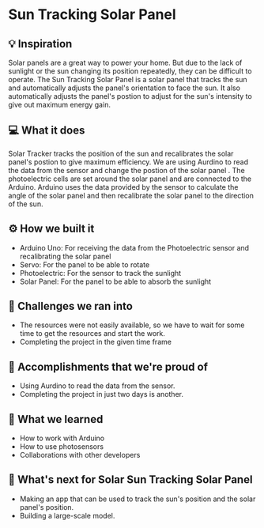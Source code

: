 # Sun Tracking Solar Panel

## 💡 Inspiration

Solar panels are a great way to power your home. But due to the lack of sunlight or the sun changing its position repeatedly, they can be difficult to operate. The Sun Tracking Solar Panel is a solar panel that tracks the sun and automatically adjusts the panel's orientation to face the sun. It also automatically adjusts the panel's postion to adjust for the sun's intensity to give out maximum energy gain.

## 💻 What it does

Solar Tracker tracks the position of the sun and recalibrates the solar panel's postion to give maximum efficiency. We are using Aurdino to read the data from the sensor and change the postion of the solar panel . The photoelectric cells are set around the solar panel and are connected to the Arduino. Arduino uses the data provided by the sensor to calculate the angle of the solar panel and then recalibrate the solar panel to the direction of the sun.

## ⚙️ How we built it

- Arduino Uno: For receiving the data from the Photoelectric sensor and recalibrating the solar panel 
- Servo: For the panel to be able to rotate
- Photoelectric: For the sensor to track the sunlight
- Solar Panel: For the panel to be able to absorb the sunlight

## 🧠 Challenges we ran into

- The resources were not easily available, so we have to wait for some time to get the resources and start the work.
- Completing the project in the given time frame

## 🏅 Accomplishments that we're proud of

- Using Aurdino to read the data from the sensor.
- Completing the project in just two days is another.

## 📖 What we learned

- How to work with Arduino
- How to use photosensors
- Collaborations with other developers

## 🚀 What's next for Solar Sun Tracking Solar Panel

- Making an app that can be used to track the sun's position and the solar panel's position.
- Building a large-scale model.
